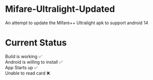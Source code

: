 # Mifare-Ultralight-Updated
An attempt to update the Mifare++ Ultralight apk to support android 14

# Current Status
Build is working ✅<br>
Android is willing to install ✅<br>
App Starts up ✅<br>
Unable to read card ❌